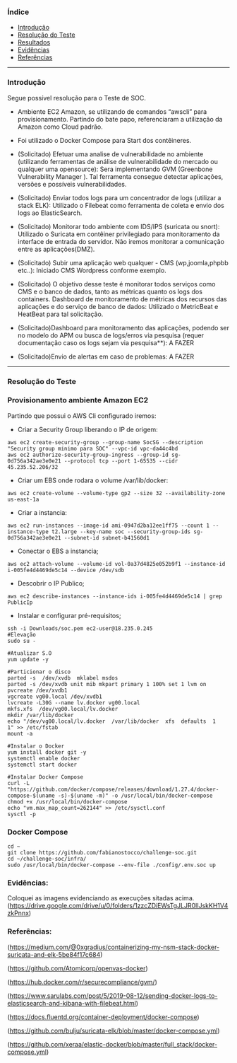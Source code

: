 

### Índice
<!--ts-->
 * [Introdução](#Introdução)</li>
 * [Resolução do Teste](#resolução-do-teste)</li>
 * [Resultados](#resultados)</li>
 * [Evidências](#Evidências)</li>
 * [Referências](#Referências)</li>
<!--te-->

---
### Introdução

Segue possível resolução para o Teste de SOC.

- Ambiente EC2 Amazon, se utilizando de comandos “awscli” para provisionamento.
Partindo do bate papo, referenciaram a utilização da Amazon como Cloud padrão.

- Foi utilizado o Docker Compose para Start dos contêineres.

- (Solicitado) Efetuar uma analise de vulnerabilidade no ambiente (utilizando ferramentas de análise de vulnerabilidade do mercado ou qualquer uma opensource):
Sera implementando GVM (Greenbone Vulnerability Manager ). Tal ferramenta consegue detectar aplicações, versões e possíveis vulnerabilidades.

- (Solicitado) Enviar todos logs para um concentrador de logs (utilizar a stack ELK):
Utilizado o Filebeat como ferramenta de coleta e envio dos logs ao ElasticSearch.

- (Solicitado) Monitorar todo ambiente com IDS/IPS (suricata ou snort):
Utilizado o Suricata em contêiner privilegiado para monitoramento da interface de entrada do servidor. Não iremos monitorar a comunicação entre as aplicações(DMZ).

- (Solicitado)  Subir uma aplicação web qualquer - CMS (wp,joomla,phpbb etc..):
Iniciado CMS Wordpress conforme exemplo.

- (Solicitado) O objetivo desse teste é monitorar todos serviços como CMS e o banco de dados, tanto as métricas quanto os logs dos containers. Dashboard de monitoramento de métricas dos recursos das aplicações e do serviço de banco de dados:
Utilizado o MetricBeat e HeatBeat para tal solicitação.

- (Solicitado)Dashboard para monitoramento das aplicações, podendo ser no modelo do APM ou busca de logs/erros via pesquisa (requer documentação caso os logs sejam via pesquisa**):
A FAZER

- (Solicitado)Envio de alertas em caso de problemas:
A FAZER


---
### Resolução do Teste

### Provisionamento ambiente Amazon EC2

Partindo que possui o AWS Cli configurado iremos:

- Criar a Security Group liberando o IP de origem:
```
aws ec2 create-security-group --group-name SocSG --description "Security group minimo para SOC" --vpc-id vpc-da44c4bd
aws ec2 authorize-security-group-ingress --group-id sg-0d756a342ae3e0e21 --protocol tcp --port 1-65535 --cidr 45.235.52.206/32
```

- Criar um EBS onde rodara o volume /var/lib/docker:
```
aws ec2 create-volume --volume-type gp2 --size 32 --availability-zone us-east-1a
```

- Criar a instancia:
```
aws ec2 run-instances --image-id ami-0947d2ba12ee1ff75 --count 1 --instance-type t2.large --key-name soc --security-group-ids sg-0d756a342ae3e0e21 --subnet-id subnet-b41560d1
```

- Conectar o EBS a instancia;
```
aws ec2 attach-volume --volume-id vol-0a37d4825e052b9f1 --instance-id i-005fe4d4469de5c14 --device /dev/sdb
```

- Descobrir o IP Publico;
```
aws ec2 describe-instances --instance-ids i-005fe4d4469de5c14 | grep PublicIp
```

- Instalar e configurar pré-requisitos;
```
ssh -i Downloads/soc.pem ec2-user@18.235.0.245
#Elevação
sudo su -

#Atualizar S.O
yum update -y

#Particionar o disco
parted -s  /dev/xvdb  mklabel msdos
parted -s /dev/xvdb unit mib mkpart primary 1 100% set 1 lvm on
pvcreate /dev/xvdb1
vgcreate vg00.local /dev/xvdb1
lvcreate -L30G --name lv.docker vg00.local
mkfs.xfs  /dev/vg00.local/lv.docker
mkdir /var/lib/docker
echo "/dev/vg00.local/lv.docker  /var/lib/docker  xfs  defaults  1   1" >> /etc/fstab
mount -a

#Instalar o Docker
yum install docker git -y
systemctl enable docker
systemctl start docker

#Instalar Docker Compose
curl -L "https://github.com/docker/compose/releases/download/1.27.4/docker-compose-$(uname -s)-$(uname -m)" -o /usr/local/bin/docker-compose
chmod +x /usr/local/bin/docker-compose
echo "vm.max_map_count=262144" >> /etc/sysctl.conf
sysctl -p
```
### Docker Compose
```
cd ~
git clone https://github.com/fabianostocco/challenge-soc.git
cd ~/challenge-soc/infra/
sudo /usr/local/bin/docker-compose --env-file ./config/.env.soc up
```

### Evidências:

Coloquei as imagens evidenciando as execuções sitadas acima.
(https://drive.google.com/drive/u/0/folders/1zzcZDiEWsTgJLJR0lIJskKH1V4zkPnnx)

### Referências:

(https://medium.com/@0xgradius/containerizing-my-nsm-stack-docker-suricata-and-elk-5be84f17c684)

(https://github.com/Atomicorp/openvas-docker)

(https://hub.docker.com/r/securecompliance/gvm/)

(https://www.sarulabs.com/post/5/2019-08-12/sending-docker-logs-to-elasticsearch-and-kibana-with-filebeat.html)

(https://docs.fluentd.org/container-deployment/docker-compose)

(https://github.com/bulju/suricata-elk/blob/master/docker-compose.yml)

(https://github.com/xeraa/elastic-docker/blob/master/full_stack/docker-compose.yml)
